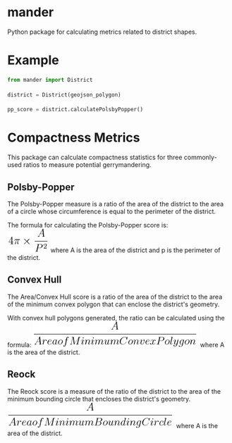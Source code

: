 # mander
Python package for calculating metrics related to district shapes.

# Example

```python
from mander import District

district = District(geojson_polygon)

pp_score = district.calculatePolsbyPopper()
```

# Compactness Metrics
This package can calculate compactness statistics for three commonly-used ratios to measure potential gerrymandering.

## Polsby-Popper
The Polsby-Popper measure is a ratio of the area of the district to the area of a circle whose circumference is equal to the perimeter of the district.

The formula for calculating the Polsby-Popper score is:  
![](https://github.com/cicero-data/compactness-stats/raw/master/img/polsby-popper-formula.png)
where A is the area of the district and p is the perimeter of the district.

## Convex Hull
The Area/Convex Hull score is a ratio of the area of the district to the area of the minimum convex polygon that can enclose the district's geometry.  

With convex hull polygons generated, the ratio can be calculated using the formula:
![](https://github.com/cicero-data/compactness-stats/raw/master/img/convexhull-formula.png)
where A is the area of the district.

## Reock
The Reock score is a measure of the ratio of the district to the area of the minimum bounding circle that encloses the district's geometry.  
![](https://github.com/cicero-data/compactness-stats/raw/master/img/reock-formula.png)
where A is the area of the district.
